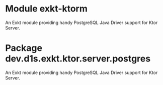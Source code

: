 # Module exkt-ktorm
An Exkt module providing handy PostgreSQL Java Driver support for Ktor Server.

# Package dev.d1s.exkt.ktor.server.postgres
An Exkt module providing handy PostgreSQL Java Driver support for Ktor Server.